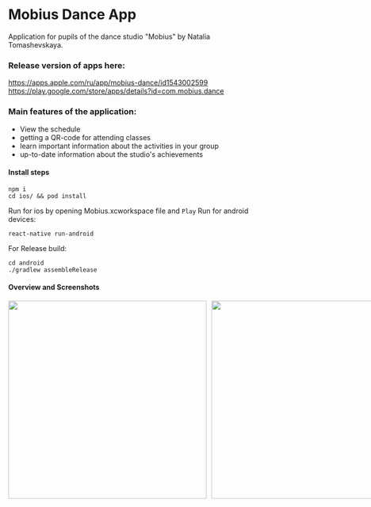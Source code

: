 
# Mobius Dance App
Application for pupils of the dance studio "Mobius" by Natalia Tomashevskaya.

###  Release version of apps here:
https://apps.apple.com/ru/app/mobius-dance/id1543002599
https://play.google.com/store/apps/details?id=com.mobius.dance

###  Main features of the application:
- View the schedule
- getting a QR-code for attending classes
- learn important information about the activities in your group
- up-to-date information about the studio's achievements


#### Install steps

    npm i
	cd ios/ && pod install
    
Run for ios by opening Mobius.xcworkspace file and `Play`
Run for android devices:

    react-native run-android

For Release build:

    cd android
	./gradlew assembleRelease
	
#### Overview and Screenshots
<div style="display:flex;">
	<img src="https://mobius-dance.ru/appimg/1.png" height="400"/>
	<img src="https://mobius-dance.ru/appimg/2.png" height="400" style="margin-left: 10px;"/>
	<img src="https://mobius-dance.ru/appimg/3.png" height="400" style="margin-left: 10px;"/>
	<img src="https://mobius-dance.ru/appimg/4.png" height="400" style="margin-left: 10px;"/>
</div>